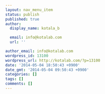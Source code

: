 ```yaml
---
layout: nav_menu_item
status: publish
published: true
author:
  display_name: kotala_b

  email: info@kotalab.com
  url: ''

author_email: info@kotalab.com
wordpress_id: 13100
wordpress_url: http://kotalab.com/?p=13100
date: '2014-05-04 18:50:43 +0900'
date_gmt: '2014-05-04 09:50:43 +0900'
categories: []
tags: []
comments: []
---
```


